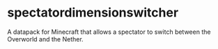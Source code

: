 # spectatordimensionswitcher
A datapack for Minecraft that allows a spectator to switch between the Overworld and the Nether.
